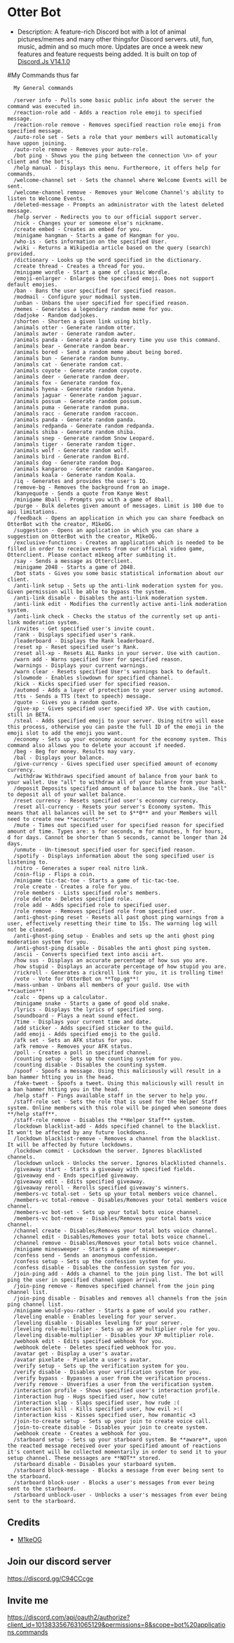 # Otter Bot

- Description: A feature-rich Discord bot with a lot of animal pictures/memes and many other thingsfor Discord servers. util, fun, music, admin and so much more. Updates are once a week new features and feature requests being added. It is built on top of [Discord.Js V14.1.0](https://discord.js.org/)

#My Commands thus far

      My General commands

      /server info - Pulls some basic public info about the server the command was executed in.
      /reaction-role add - Adds a reaction role emoji to specified message.
      /reaction-role remove - Removes specified reaction role emoji from specified message.
      /auto-role set - Sets a role that your members will automatically have uppon joining.
      /auto-role remove - Removes your auto-role.
      /bot ping - Shows you the ping between the connection \n> of your client and the bot's.
      /help manual - Displays this menu. Furthermore, it offers help for commands.
      /welcome-channel set - Sets the channel where Welcome Events will be sent.
      /welcome-channel remove - Removes your Welcome Channel's ability to listen to Welcome Events.
      /deleted-message - Prompts an administrator with the latest deleted message.
      /help server - Redirects you to our official support server.
      /nick - Changes your or someone else's nickname.
      /create embed - Creates an embed for you.
      /minigame hangman - Starts a game of Hangman for you.
      /who-is - Gets information on the specified User.
      /wiki - Returns a Wikipedia article based on the query (search) provided.
      /dictionary - Looks up the word specified in the dictionary.
      /create thread - Creates a thread for you.
      /minigame wordle - Start a game of classic Wordle.
      /emoji-enlarger - Enlarges the specified emoji. Does not support default emojies.
      /ban - Bans the user specified for specified reason.
      /modmail - Configure your modmail system.
      /unban - Unbans the user specified for specified reason.
      /memes - Generates a legendary random meme for you.
      /dadjoke - Random dadjokes.
      /shorten - Shorten a given link using bitly.
      /animals otter - Generate random otter.
      /animals awter - Generate random awter.
      /animals panda - Generate a panda every time you use this command.
      /animals bear - Generate random bear.
      /animals bored - Send a random meme about being bored.
      /animals bun - Generate random bunny.
      /animals cat - Generate random cat.
      /animals coyote - Generate random coyote.
      /animals deer - Generate random deer.
      /animals fox - Generate random fox.
      /animals hyena - Generate random hyena.
      /animals jaguar - Generate random jaguar.
      /animals possum - Generate random possum.
      /animals puma - Generate random puma.
      /animals racc - Generate random raccoon.
      /animals panda - Generate random panda.
      /animals redpanda - Generate random redpanda.
      /animals shiba - Generate random shiba.
      /animals snep - Generate random Snow Leopard.
      /animals tiger - Generate random tiger.
      /animals wolf - Generate random wolf.
      /animals bird - Generate random Bird.
      /animals dog - Generate random Dog.
      /animals kangaroo - Generate random Kangaroo.
      /animals koala - Generate random Koala.
      /iq - Generates and provides the user's IQ.
      /remove-bg - Removes the background from an image.
      /kanyequote - Sends a quote from Kanye West
      /minigame 8ball - Prompts you with a game of 8ball.
      /purge - Bulk deletes given amount of messages. Limit is 100 due to api limitations.
      /feedback - Opens an application in which you can share feedback on OtterBot with the creator, M1keOG.
      /suggestion - Opens an application in which you can share a suggestion on OtterBot with the creator, M1keOG.
      /exclusive-functions - Creates an application which is needed to be filled in order to receive events from our official video game, Otterclient. Please contact m1keog after sumbiting it.
      /say - Sends a message as Otterclient.
      /minigame 2048 - Starts a game of 2048.
      /bot stats - Gives you some basic statistical information about our client.
      /anti-link setup - Sets up the anti-link moderation system for you. Given permission will be able to bypass the system.
      /anti-link disable - Disables the anti-link moderation system.
      /anti-link edit - Modifies the currently active anti-link moderation system.
      /anti-link check - Checks the status of the currently set up anti-link moderation system.
      /invites - Get specified user's invite count.
      /rank - Displays specified user's rank.
      /leaderboard - Displays the Rank leaderboard.
      /reset xp - Reset specified user's Rank.
      /reset all-xp - Resets ALL Ranks in your server. Use with caution.
      /warn add - Warns specified User for specified reason.
      /warnings - Displays your current warnings.
      /warn clear - Resets specified User's warnings back to default.
      /slowmode - Enables slowdown for specified channel.
      /kick - Kicks specified user for specified reason.
      /automod - Adds a layer of protection to your server using automod.
      /tts - Sends a TTS (text to speech) message.
      /quote - Gives you a random quote.
      /give-xp - Gives specified user specified XP. Use with caution, still in BETA.
      /steal - Adds specified emoji to your server. Using nitro will ease this process, otherwise you can paste the full ID of the emoji in the emoji slot to add the emoji you want.
      /economy - Sets up your economy account for the economy system. This command also allows you to delete your account if needed.
      /beg - Beg for money. Results may vary.
      /bal - Displays your balance.
      /give-currency - Gives specified user specified amount of economy currency.
      /withdraw Withdraws specified amount of balance from your bank to your wallet. Use "all" to withdraw all of your balance from your bank.
      /deposit Deposits specified amount of balance to the bank. Use "all" to deposit all of your wallet balance.
      /reset currency - Resets specified user's economy currency.
      /reset all-currency - Resets your server's Economy system. This means that all balances will be set to $**0** and your Members will need to create new **accounts**.
      /mute - Times out specified user for specified reason for specified amount of time. Types are: s for seconds, m for minutes, h for hours, d for days. Cannot be shorter than 5 seconds, cannot be longer than 24 days.
      /unmute - Un-timesout specified user for specified reason.
      /spotify - Displays information about the song specified user is listening to.
      /nitro - Generates a super real nitro link.
      /coin-flip - Flips a coin.
      /minigame tic-tac-toe - Starts a game of tic-tac-toe.
      /role create - Creates a role for you.
      /role members - Lists specified role's members.
      /role delete - Deletes specified role.
      /role add - Adds specified role to specified user.
      /role remove - Removes specified role from specified user.
      /anti-ghost-ping reset - Resets all past ghost ping warnings from a user, effectively resetting their time to 15s. The warning log will not be cleaned.
      /anti-ghost-ping setup - Enables and sets up the anti ghost ping moderation system for you.
      /anti-ghost-ping disable - Disables the anti ghost ping system.
      /ascii - Converts specified text into ascii art.
      /how sus - Displays an accurate percentage of how sus you are.  
      /how stupid - Displays an accurate percentage of how stupid you are. 
      /rickroll - Generates a rickroll link for you, it is trolling time!
      /vote - Vote for OtterBot on **Top.gg**!
      /mass-unban - Unbans all members of your guild. Use with **caution**!
      /calc - Opens up a calculator.
      /minigame snake - Starts a game of good old snake.
      /lyrics - Displays the lyrics of specified song.
      /soundboard - Plays a neat sound effect.
      /time - Displays your current time and date.
      /add sticker - Adds specified sticker to the guild.
      /add emoji - Adds specified emoji to the guild.
      /afk set - Sets an AFK status for you.
      /afk remove - Removes your AFK status.
      /poll - Creates a poll in specified channel.
      /counting setup - Sets up the counting system for you.
      /counting disable - Disables the counting system.
      /spoof - Spoofs a message. Using this maliciously will result in a ban hammer htting you in the head.
      /fake-tweet - Spoofs a tweet. Using this maliciously will result in a ban hammer htting you in the head.
      /help staff - Pings available staff in the server to help you.
      /staff-role set - Sets the role that is used for the Helper Staff system. Online members with this role will be pinged when someone does **/help staff**.
      /staff-role remove - Disables the **Helper Staff** system.
      /lockdown blacklist-add - Adds specified channel to the blacklist. It won't be affected by any future lockdowns.
      /lockdown blacklist-remove - Removes a channel from the blacklist. It will be affected by future lockdowns.
      /lockdown commit - Locksdown the server. Ignores blacklisted channels.
      /lockdown unlock - Unlocks the server. Ignores blacklisted channels.
      /giveaway start - Starts a giveaway with specified fields.
      /giveaway end - Ends specified giveaway.
      /giveaway edit - Edits specified giveaway.
      /giveaway reroll - Rerolls specified giveaway's winners.
      /members-vc total-set - Sets up your total members voice channel.
      /members-vc total-remove - Disables/Removes your total members voice channel.
      /members-vc bot-set - Sets up your total bots voice channel.
      /members-vc bot-remove - Disables/Removes your total bots voice channel.
      /channel create - Disables/Removes your total bots voice channel.
      /channel edit - Disables/Removes your total bots voice channel.
      /channel remove - Disables/Removes your total bots voice channel.
      /minigame minesweeper - Starts a game of minesweeper.
      /confess send - Sends an anonymous confession.
      /confess setup - Sets up the confession system for you.
      /confess disable - Disables the confession system for you.
      /join-ping add - Adds a channel to the join ping list. The bot will ping the user in specified channel uppon arrival.
      /join-ping remove - Removes specified channel from the join ping channel list.
      /join-ping disable - Disables and removes all channels from the join ping channel list.
      /minigame would-you-rather - Starts a game of would you rather.
      /leveling enable - Enables leveling for your server.
      /leveling disable - Disables leveling for your server.
      /leveling role-multiplier - Sets up an XP multiplier role for you.
      /leveling disable-multiplier - Disables your XP multiplier role.
      /webhook edit - Edits specified webhook for you.
      /webhook delete - Deletes specified webhook for you.
      /avatar get - Display a user's avatar.
      /avatar pixelate - Pixelate a user's avatar.
      /verify setup - Sets up the verification system for you.
      /verify disable - Disables your verification system for you.
      /verify bypass - Bypasses a user from the verification process.
      /verify remove - Unverifies a user from the verification system.
      /interaction profile - Shows specified user's interaction profile.
      /interaction hug - Hugs specified user, how cute!
      /interaction slap - Slaps specified user, how rude :(
      /interaction kill - Kills specified user, how evil >:(     
      /interaction kiss - Kisses specified user, how romantic <3  
      /join-to-create setup - Sets up your join to create voice call.
      /join-to-create disable - Disables your join to create system.
      /webhook create - Creates a webhook for you. 
      /starboard setup - Sets up your starboard system. Be **aware**, upon the reacted message received over your specified amount of reactions it's content will be collected momentarily in order to send it to your setup channel. These messages are **NOT** stored.
      /starboard disable - Disables your starboard system.
      /starboard block-message - Blocks a message from ever being sent to the starboard.
      /starboard block-user - Blocks a user's messages from ever being sent to the starboard.
      /starboard unblock-user - Unblocks a user's messages from ever being sent to the starboard.
      
      

## Credits

- [M1keOG](https://github.com/M1ke0G/)

## Join our discord server
<https://discord.gg/C94CCcge>

## Invite me
<https://discord.com/api/oauth2/authorize?client_id=1013833567631065129&permissions=8&scope=bot%20applications.commands>
